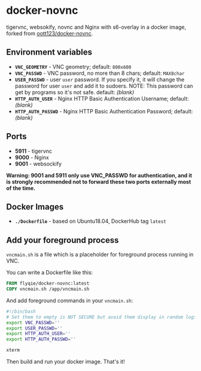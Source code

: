 # docker-novnc

tigervnc, websokify, novnc and Nginx with s6-overlay in a docker image, forked from [oott123/docker-novnc](https://github.com/oott123/docker-novnc).

## Environment variables

* **`VNC_GEOMETRY`** - VNC geometry; default: `800x600`
* **`VNC_PASSWD`** - VNC password, no more than 8 chars; default: `MAX8char`
* **`USER_PASSWD`** - user `user` password. If you specify it, it will change the password for user `user` and add it to sudoers. NOTE: This password can get by programs so it's not safe. default: _(blank)_
* **`HTTP_AUTH_USER`** - Nginx HTTP Basic Authentication Username; default: _(blank)_
* **`HTTP_AUTH_PASSWD`** - Nginx HTTP Basic Authentication Password; default: _(blank)_

## Ports

* **5911** - tigervnc
* **9000** - Nginx
* **9001** - websockify

**Warning: 9001 and 5911 only use VNC_PASSWD for authentication, and it is strongly recommended not to forward these two ports externally most of the time.**

## Docker Images

* **`./Dockerfile`** - based on Ubuntu18.04, DockerHub tag `latest`

## Add your foreground process

`vncmain.sh` is a file which is a placeholder for foreground process running in VNC.

You can write a Dockerfile like this:

```Dockerfile
FROM flyqie/docker-novnc:latest
COPY vncmain.sh /app/vncmain.sh
```

And add foreground commands in your `vncmain.sh`:

```bash
#!/bin/bash
# Set them to empty is NOT SECURE but avoid them display in random logs.
export VNC_PASSWD=''
export USER_PASSWD=''
export HTTP_AUTH_USER=''
export HTTP_AUTH_PASSWD=''

xterm
```

Then build and run your docker image. That's it!

